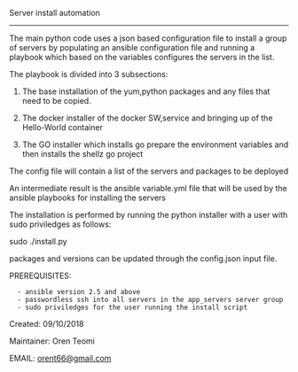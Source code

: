 
  Server install automation
  *************************

  The main python code uses a json based configuration file to install a group of servers
  by populating an ansible configuration file and running a playbook
  which based on the variables configures the servers in the list.

  The playbook is divided into 3 subsections:

  1) The base installation of the yum,python packages and any files that need to be copied.

  2) The docker installer of the docker SW,service and bringing up of the Hello-World container

  3) The GO installer which installs go prepare the environment variables and then installs the shellz
     go project

   The config file will contain a list of the servers and packages to be deployed

   An intermediate result is the ansible variable.yml file that will be used by the
   ansible playbooks for installing the servers

   The installation is performed by running the python installer with a user with sudo priviledges as follows:

   sudo ./install.py

   packages and versions can be updated through the config.json input file.


   PREREQUISITES:

      - ansible version 2.5 and above
      - passwordless ssh into all servers in the app_servers server group
      - sudo priviledges for the user running the install script


  Created: 09/10/2018

  Maintainer: Oren Teomi

  EMAIL: orent66@gmail.com
